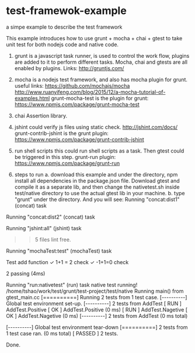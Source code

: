 # test-framewok-example
a simpe example to describe the test framework

This example introduces how to use grunt + mocha + chai + gtest to take unit test for both nodejs code and native code.

1. grunt
is a javascript task runner, is used to control the work flow, plugins are added to it to perform different tasks. Mocha, chai and gtests are all enabled by plugins.
Links:
http://gruntjs.com/

2. mocha
is a nodejs test framework, and also has mocha plugin for grunt.
useful links:
https://github.com/mochajs/mocha
http://www.ruanyifeng.com/blog/2015/12/a-mocha-tutorial-of-examples.html
grunt-mocha-test is the plugin for grunt:
https://www.npmjs.com/package/grunt-mocha-test

3. chai
Assertion library.

4. jshint
could verify js files using static check.
http://jshint.com/docs/
grunt-contrib-jshint is the grunt plugin:
https://www.npmjs.com/package/grunt-contrib-jshint

5. run shell scripts
this could run shell scripts as a task.  Then gtest could be triggered in this step.
grunt-run plugin:
https://www.npmjs.com/package/grunt-run

6. steps to run
a. download this example and under the directory, npm install all dependencies in the package.json file.
Download gtest and compile it as a separate lib, and then change the nativetest.sh inside test/native directory
to use the actual gtest lib in your machine.
b. type "grunt" under the directory. And you will see:
Running "concat:dist1" (concat) task

Running "concat:dist2" (concat) task

Running "jshint:all" (jshint) task
>> 5 files lint free.

Running "mochaTest:test" (mochaTest) task


  Test add function
    ✓ 1+1 = 2 check
    ✓ -1+1=0 check


  2 passing (4ms)


Running "run:nativetest" (run) task
native test running!
/home/tshao/work/test/grunt/test-project/test/native
Running main() from gtest_main.cc
[==========] Running 2 tests from 1 test case.
[----------] Global test environment set-up.
[----------] 2 tests from AddTest
[ RUN      ] AddTest.Positive
[       OK ] AddTest.Positive (0 ms)
[ RUN      ] AddTest.Nagetive
[       OK ] AddTest.Nagetive (0 ms)
[----------] 2 tests from AddTest (0 ms total)

[----------] Global test environment tear-down
[==========] 2 tests from 1 test case ran. (0 ms total)
[  PASSED  ] 2 tests.

Done.

